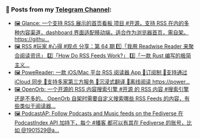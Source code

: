 ### 📰 Posts from my [Telegram Channel](https://t.me/s/aboutrss):
<!-- BLOG-POST-LIST:START -->
- [🖼 Glance: 一个支持 RSS 展示的首页看板 项目 #开源，支持 RSS 在内的多种内容渠道，dashboard 界面适配移动端，适合作为浏览器首页，需自架。 https://githu...](https://t.me/aboutrss/1454)
- [🖼 RSS #玩家 #心得 #观点 分享：第 64 期 1️⃣「我用 Readwise Reader 来聚合阅读资讯」 2️⃣「How Do RSS Feeds Work?」 3️⃣「一款 Rust 编写的极简主义...](https://t.me/aboutrss/1453)
- [🖼 PoweReader: 一款 iOS/Mac 平台 RSS 阅读器 App 🔸订阅制 🔸支持通过 iCloud 同步 🔸支持多家第三方服务 🔸沉浸式翻译 🔸离线阅读 https://power...](https://t.me/aboutrss/1452)
- [🖼 OpenOrb: 一个开源的 RSS 内容搜索引擎 #开源 的 RSS 内容 #搜索引擎 还是不多的。 OpenOrb 自架时需要自定义搜索哪些 RSS Feeds 的内容，有些类似于阅读器...](https://t.me/aboutrss/1451)
- [🖼 PodcastAP: Follow Podcasts and Music feeds on the Fediverse 在 PodcastIndex API 加持下，每个 #播客 都可以有其在 Fediverse 的账号，比如 @1901529@a...](https://t.me/aboutrss/1450)
<!-- BLOG-POST-LIST:END -->

<!--
**AboutRSS/AboutRSS** is a ✨ _special_ ✨ repository because its `README.md` (this file) appears on your GitHub profile.

Here are some ideas to get you started:

- 🔭 I’m currently working on ...
- 🌱 I’m currently learning ...
- 👯 I’m looking to collaborate on ...
- 🤔 I’m looking for help with ...
- 💬 Ask me about ...
- 📫 How to reach me: ...
- 😄 Pronouns: ...
- ⚡ Fun fact: ...
-->
